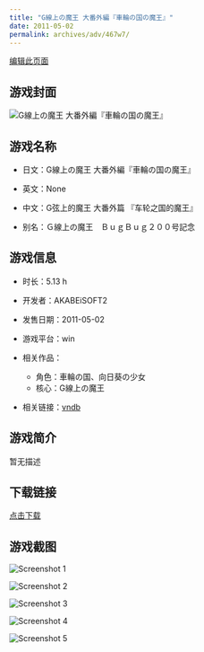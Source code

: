 ```yaml
---
title: "G線上の魔王 大番外編『車輪の国の魔王』"
date: 2011-05-02
permalink: archives/adv/467w7/
---
```

[编辑此页面](https://github.com/ACG-3/ADV3-source/blob/main/source/_posts/G%E7%B7%9A%E4%B8%8A%E3%81%AE%E9%AD%94%E7%8E%8B%20%E5%A4%A7%E7%95%AA%E5%A4%96%E7%B7%A8%E3%80%8E%E8%BB%8A%E8%BC%AA%E3%81%AE%E5%9B%BD%E3%81%AE%E9%AD%94%E7%8E%8B%E3%80%8F.md)

## 游戏封面

![G線上の魔王 大番外編『車輪の国の魔王』](https://pan.timero.xyz/d/onedrive/img_lib_001/G%E7%B7%9A%E4%B8%8A%E3%81%AE%E9%AD%94%E7%8E%8B%20%E5%A4%A7%E7%95%AA%E5%A4%96%E7%B7%A8%E3%80%8E%E8%BB%8A%E8%BC%AA%E3%81%AE%E5%9B%BD%E3%81%AE%E9%AD%94%E7%8E%8B%E3%80%8F_cover.avif)


## 游戏名称

- 日文：G線上の魔王 大番外編『車輪の国の魔王』
- 英文：None
- 中文：G弦上的魔王 大番外篇 『车轮之国的魔王』

- 别名：Ｇ線上の魔王　ＢｕｇＢｕｇ２００号記念


## 游戏信息

- 时长：5.13 h
- 开发者：AKABEiSOFT2
- 发售日期：2011-05-02
- 游戏平台：win
- 相关作品：
   - 角色：車輪の国、向日葵の少女
   - 核心：G線上の魔王

- 相关链接：[vndb](https://vndb.org/v20273)


## 游戏简介

暂无描述


## 下载链接

[点击下载](https://pan.timero.xyz/onedrive/adv_lib_001/G%E7%B7%9A%E4%B8%8A%E3%81%AE%E9%AD%94%E7%8E%8B%20%E5%A4%A7%E7%95%AA%E5%A4%96%E7%B7%A8%E3%80%8E%E8%BB%8A%E8%BC%AA%E3%81%AE%E5%9B%BD%E3%81%AE%E9%AD%94%E7%8E%8B%E3%80%8F)


## 游戏截图


![Screenshot 1](https://pan.timero.xyz/d/onedrive/img_lib_001/G%E7%B7%9A%E4%B8%8A%E3%81%AE%E9%AD%94%E7%8E%8B%20%E5%A4%A7%E7%95%AA%E5%A4%96%E7%B7%A8%E3%80%8E%E8%BB%8A%E8%BC%AA%E3%81%AE%E5%9B%BD%E3%81%AE%E9%AD%94%E7%8E%8B%E3%80%8F_Screenshot_1.avif)

![Screenshot 2](https://pan.timero.xyz/d/onedrive/img_lib_001/G%E7%B7%9A%E4%B8%8A%E3%81%AE%E9%AD%94%E7%8E%8B%20%E5%A4%A7%E7%95%AA%E5%A4%96%E7%B7%A8%E3%80%8E%E8%BB%8A%E8%BC%AA%E3%81%AE%E5%9B%BD%E3%81%AE%E9%AD%94%E7%8E%8B%E3%80%8F_Screenshot_2.avif)

![Screenshot 3](https://pan.timero.xyz/d/onedrive/img_lib_001/G%E7%B7%9A%E4%B8%8A%E3%81%AE%E9%AD%94%E7%8E%8B%20%E5%A4%A7%E7%95%AA%E5%A4%96%E7%B7%A8%E3%80%8E%E8%BB%8A%E8%BC%AA%E3%81%AE%E5%9B%BD%E3%81%AE%E9%AD%94%E7%8E%8B%E3%80%8F_Screenshot_3.avif)

![Screenshot 4](https://pan.timero.xyz/d/onedrive/img_lib_001/G%E7%B7%9A%E4%B8%8A%E3%81%AE%E9%AD%94%E7%8E%8B%20%E5%A4%A7%E7%95%AA%E5%A4%96%E7%B7%A8%E3%80%8E%E8%BB%8A%E8%BC%AA%E3%81%AE%E5%9B%BD%E3%81%AE%E9%AD%94%E7%8E%8B%E3%80%8F_Screenshot_4.avif)

![Screenshot 5](https://pan.timero.xyz/d/onedrive/img_lib_001/G%E7%B7%9A%E4%B8%8A%E3%81%AE%E9%AD%94%E7%8E%8B%20%E5%A4%A7%E7%95%AA%E5%A4%96%E7%B7%A8%E3%80%8E%E8%BB%8A%E8%BC%AA%E3%81%AE%E5%9B%BD%E3%81%AE%E9%AD%94%E7%8E%8B%E3%80%8F_Screenshot_5.avif)


